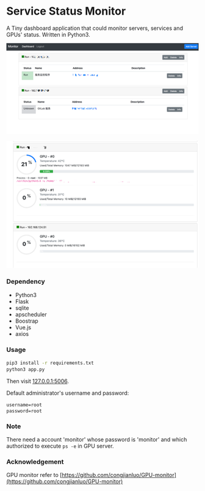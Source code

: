 # Service Status Monitor
A Tiny dashboard application that could monitor servers, services and GPUs' status. Written in Python3.

![Screenshot](/screenshot.png)

![GPU status](/screenshot-2.png)

### Dependency

- Python3
- Flask
- sqlite
- apscheduler
- Boostrap
- Vue.js
- axios

### Usage

```bash
pip3 install -r requirements.txt
python3 app.py
```

Then visit [127.0.0.1:5006](127.0.0.1:5006).


Default administrator's username and password:
```
username=root
password=root
```


### Note

There need a account 'monitor' whose password is 'monitor' and which authorized to execute `ps -e` in GPU server.

### Acknowledgement

GPU monitor refer to [https://github.com/congjianluo/GPU-monitor](https://github.com/congjianluo/GPU-monitor)